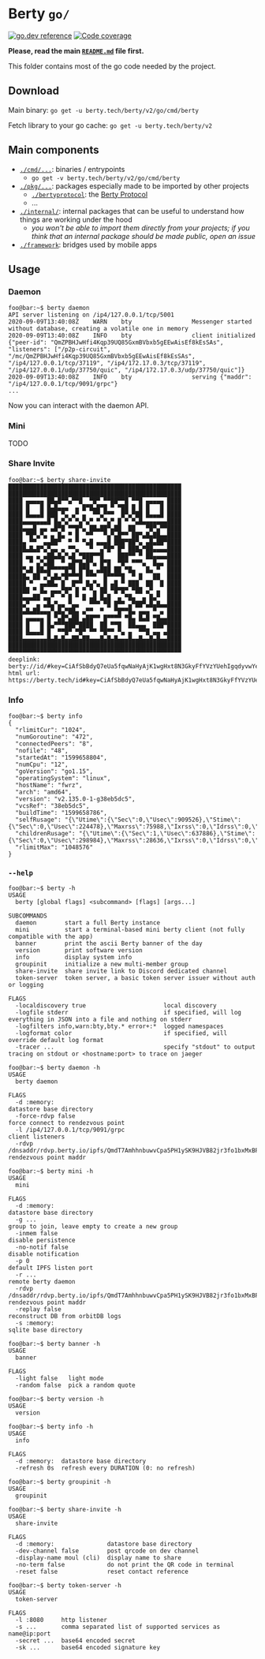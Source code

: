 # Berty `go/`

[![go.dev reference](https://img.shields.io/badge/go.dev-reference-007d9c?logo=go&logoColor=white)](https://pkg.go.dev/berty.tech/berty/v2)
[![Code coverage](https://codecov.io/gh/berty/berty/branch/master/graph/badge.svg?token=rBPpNHNNow)](https://codecov.io/gh/berty/berty)

__Please, read the main [`README.md`](../README.md) file first.__

This folder contains most of the go code needed by the project.

## Download

Main binary: `go get -u berty.tech/berty/v2/go/cmd/berty`

Fetch library to your go cache: `go get -u berty.tech/berty/v2`

## Main components

* [`./cmd/...`](./cmd): binaries / entrypoints
    * `go get -v berty.tech/berty/v2/go/cmd/berty`
* [`./pkg/...`](./pkg): packages especially made to be imported by other projects
    * [`./bertyprotocol`](./pkg/bertyprotocol): the [Berty Protocol](https://berty.tech/protocol)
    * ...
* [`./internal/`](./internal): internal packages that can be useful to understand how things are working under the hood
    * _you won't be able to import them directly from your projects; if you think that an internal package should be made public, open an issue_
* [`./framework`](./framework): bridges used by mobile apps

## Usage

### Daemon

[embedmd]:# (.tmp/daemon.txt console)
```console
foo@bar:~$ berty daemon
API server listening on /ip4/127.0.0.1/tcp/5001
2020-09-09T13:40:08Z	WARN 	bty               	Messenger started without database, creating a volatile one in memory
2020-09-09T13:40:08Z	INFO 	bty               	client initialized	{"peer-id": "QmZPBHJwHfi4Kqp39UQ85GxmBVbxb5gEEwAisEf8kEsSAs", "listeners": ["/p2p-circuit", "/mc/QmZPBHJwHfi4Kqp39UQ85GxmBVbxb5gEEwAisEf8kEsSAs", "/ip4/127.0.0.1/tcp/37119", "/ip4/172.17.0.3/tcp/37119", "/ip4/127.0.0.1/udp/37750/quic", "/ip4/172.17.0.3/udp/37750/quic"]}
2020-09-09T13:40:08Z	INFO 	bty               	serving	{"maddr": "/ip4/127.0.0.1/tcp/9091/grpc"}
...
```

Now you can interact with the daemon API.

### Mini

TODO

### Share Invite

[embedmd]:# (.tmp/share-invite.txt console)
```console
foo@bar:~$ berty share-invite
█████████████████████████████████████████████████
█████████████████████████████████████████████████
████ ▄▄▄▄▄ ██▄█▀▀▄▀▀█  ▀█▀ ▀▀██▀▀█ ▀▀█ ▄▄▄▄▄ ████
████ █   █ █▄█▄▄▄  ▄ █▀█▄█▀█ ▀ ▀██ █ █ █   █ ████
████ █▄▄▄█ ███ ▀▄ ▄▀ ▄  ▀▀▄▀▀▀  █▀▄▀██ █▄▄▄█ ████
████▄▄▄▄▄▄▄█ █▄▀▄▀ ▀▄▀▄▀ ▀ ▀▄▀ █ ▀ ▀▄█▄▄▄▄▄▄▄████
████▄▄▄█ ▄▄ ▄█▀█ ▀▀█▀▄ ██▄██▀▄██  ██   ▀█▀▄▀▀████
████ ▀█▀▄▀▄ ▄ █▄ ▀ █  ▀▀   ▀▄▀▄█▀▀ ██▀▄█▄██▄▄████
████▄ ▀▀  ▄▄██▀  ▀ ▀ ▀▄█ ▄▄▄█ ███▀██▀▄ ▄█▄██▀████
█████▄█▄█▀▄▀▄▄ ▄ ▀▀▄   ▀  ▄▀█▀ █▀ ███▄▀██▄▄▄▄████
████ ▄▄ ▄ ▄██▄█▄▀▄█ ▀███▀▀█    ███▀▀ ▀ ██▄▄▄▄████
████  ▀ ▄▀▄██  ▀ ▄█▀█▄█▀▄ █▀█  ▀█▀ ▀▀▀▄  █▄▄ ████
████▀▄█ ██▄█▀▀▀▀█▀█ █▀█▄ ▄███ ██ ▀█▄   █▄ ▀  ████
█████▄ ██ ▄▀▄█▄▀█▀▀▀█ ▀▀▀  █▀▀▀▀█  ▀ █   ██  ████
█████ ▀  ▄▄██▄ █  █▀▀ █▄▀▄ █ ▄█ ▀ ███  ██  █ ████
██████ ▀ █▄ ▄▄▄▀█▀ █ ▀ ▀▄ ██ ▀█▀█▀ ▀██ ▄▀ ▄  ████
████▄▄▄██ ▄▄▀  ▀ █ ▀ █ ▄█ █▄█  ▄ ▀█▄  ▄ █▄▀  ████
████▄▀  ▄ ▄█▄▀▄▄ ▀▄▄   ▀▀▀ ▀█ █▀▀ ▄▀██▀▄█▄█▄▄████
████▄█▄██▄▄▄▀▄█▄▀██▄ ▄▀▀  ▀   ▀█▀▀█▄ ▄▄▄ ▀ ▄ ████
████ ▄▄▄▄▄ █ ▀▄█▀▄██ ▄██▀▀ █▀▀▀▀ ▀█▄ █▄█ ▀█▄▄████
████ █   █ █▄▀▀▀███▀████  ██ ▀▀█  ██▄▄▄  ███▀████
████ █▄▄▄█ █  ▀▀█▀ ▀█▀ ▀▀ ▀█▀▀ ▀▄ ▄  ▀▀█ ▄▄ ▄████
████▄▄▄▄▄▄▄█▄█▄█▄▄██▄██▄▄▄█▄█▄█▄▄▄█▄▄█▄▄█▄█▄▄████
█████████████████████████████████████████████████
▀▀▀▀▀▀▀▀▀▀▀▀▀▀▀▀▀▀▀▀▀▀▀▀▀▀▀▀▀▀▀▀▀▀▀▀▀▀▀▀▀▀▀▀▀▀▀▀▀
deeplink: berty://id/#key=CiAfSbBdyQ7eUa5fqwNaHyAjK1wgHxt8N3GkyFfYVzYUehIgqdyvwYeZ_Ew9FppcHidcpVaIADheig6bHcl5_i791Uk&name=demo
html url: https://berty.tech/id#key=CiAfSbBdyQ7eUa5fqwNaHyAjK1wgHxt8N3GkyFfYVzYUehIgqdyvwYeZ_Ew9FppcHidcpVaIADheig6bHcl5_i791Uk&name=demo
```

### Info

[embedmd]:# (.tmp/info.txt console)
```console
foo@bar:~$ berty info
{
  "rlimitCur": "1024",
  "numGoroutine": "472",
  "connectedPeers": "8",
  "nofile": "48",
  "startedAt": "1599658804",
  "numCpu": "12",
  "goVersion": "go1.15",
  "operatingSystem": "linux",
  "hostName": "fwrz",
  "arch": "amd64",
  "version": "v2.135.0-1-g38eb5dc5",
  "vcsRef": "38eb5dc5",
  "buildTime": "1599658786",
  "selfRusage": "{\"Utime\":{\"Sec\":0,\"Usec\":909526},\"Stime\":{\"Sec\":0,\"Usec\":224478},\"Maxrss\":75988,\"Ixrss\":0,\"Idrss\":0,\"Isrss\":0,\"Minflt\":7992,\"Majflt\":0,\"Nswap\":0,\"Inblock\":0,\"Oublock\":0,\"Msgsnd\":0,\"Msgrcv\":0,\"Nsignals\":0,\"Nvcsw\":7862,\"Nivcsw\":21}",
  "childrenRusage": "{\"Utime\":{\"Sec\":1,\"Usec\":637886},\"Stime\":{\"Sec\":0,\"Usec\":298984},\"Maxrss\":28636,\"Ixrss\":0,\"Idrss\":0,\"Isrss\":0,\"Minflt\":10305,\"Majflt\":0,\"Nswap\":0,\"Inblock\":0,\"Oublock\":0,\"Msgsnd\":0,\"Msgrcv\":0,\"Nsignals\":0,\"Nvcsw\":12846,\"Nivcsw\":376}",
  "rlimitMax": "1048576"
}
```

### `--help`

[embedmd]:# (.tmp/usage.txt console)
```console
foo@bar:~$ berty -h
USAGE
  berty [global flags] <subcommand> [flags] [args...]

SUBCOMMANDS
  daemon        start a full Berty instance
  mini          start a terminal-based mini berty client (not fully compatible with the app)
  banner        print the ascii Berty banner of the day
  version       print software version
  info          display system info
  groupinit     initialize a new multi-member group
  share-invite  share invite link to Discord dedicated channel
  token-server  token server, a basic token server issuer without auth or logging

FLAGS
  -localdiscovery true                      local discovery
  -logfile stderr                           if specified, will log everything in JSON into a file and nothing on stderr
  -logfilters info,warn:bty,bty.* error+:*  logged namespaces
  -logformat color                          if specified, will override default log format
  -tracer ...                               specify "stdout" to output tracing on stdout or <hostname:port> to trace on jaeger

foo@bar:~$ berty daemon -h
USAGE
  berty daemon

FLAGS
  -d :memory:                                                                       datastore base directory
  -force-rdvp false                                                                 force connect to rendezvous point
  -l /ip4/127.0.0.1/tcp/9091/grpc                                                   client listeners
  -rdvp /dnsaddr/rdvp.berty.io/ipfs/QmdT7AmhhnbuwvCpa5PH1ySK9HJVB82jr3fo1bxMxBPW6p  rendezvous point maddr

foo@bar:~$ berty mini -h
USAGE
  mini

FLAGS
  -d :memory:                                                                       datastore base directory
  -g ...                                                                            group to join, leave empty to create a new group
  -inmem false                                                                      disable persistence
  -no-notif false                                                                   disable notification
  -p 0                                                                              default IPFS listen port
  -r ...                                                                            remote berty daemon
  -rdvp /dnsaddr/rdvp.berty.io/ipfs/QmdT7AmhhnbuwvCpa5PH1ySK9HJVB82jr3fo1bxMxBPW6p  rendezvous point maddr
  -replay false                                                                     reconstruct DB from orbitDB logs
  -s :memory:                                                                       sqlite base directory

foo@bar:~$ berty banner -h
USAGE
  banner

FLAGS
  -light false   light mode
  -random false  pick a random quote

foo@bar:~$ berty version -h
USAGE
  version

foo@bar:~$ berty info -h
USAGE
  info

FLAGS
  -d :memory:  datastore base directory
  -refresh 0s  refresh every DURATION (0: no refresh)

foo@bar:~$ berty groupinit -h
USAGE
  groupinit

foo@bar:~$ berty share-invite -h
USAGE
  share-invite

FLAGS
  -d :memory:               datastore base directory
  -dev-channel false        post qrcode on dev channel
  -display-name moul (cli)  display name to share
  -no-term false            do not print the QR code in terminal
  -reset false              reset contact reference

foo@bar:~$ berty token-server -h
USAGE
  token-server

FLAGS
  -l :8080     http listener
  -s ...       comma separated list of supported services as name@ip:port
  -secret ...  base64 encoded secret
  -sk ...      base64 encoded signature key
```
